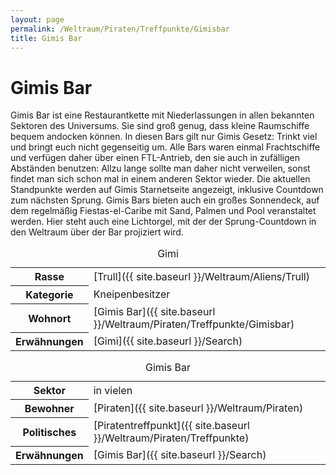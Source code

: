 ```yaml
---
layout: page
permalink: /Weltraum/Piraten/Treffpunkte/Gimisbar
title: Gimis Bar
---
```



# Gimis Bar


Gimis Bar ist eine Restaurantkette mit Niederlassungen in allen bekannten Sektoren des Universums. Sie sind groß genug, dass kleine Raumschiffe bequem andocken können. In diesen Bars gilt nur Gimis Gesetz: Trinkt viel und bringt euch nicht gegenseitig um. Alle Bars waren einmal Frachtschiffe und verfügen daher über einen FTL-Antrieb, den sie auch in zufälligen Abständen benutzen: Allzu lange sollte man daher nicht verweilen, sonst findet man sich schon mal in einem anderen Sektor wieder. Die aktuellen Standpunkte werden auf Gimis Starnetseite angezeigt, inklusive Countdown zum nächsten Sprung. Gimis Bars bieten auch ein großes Sonnendeck, auf dem regelmäßig Fiestas-el-Caribe mit Sand, Palmen und Pool veranstaltet werden. Hier steht auch eine Lichtorgel, mit der der Sprung-Countdown in den Weltraum über der Bar projiziert wird.

<table data-type="slc">
<caption>Gimi</caption>
<tbody>
<tr><th>Rasse</th><td>[Trull]({{ site.baseurl }}/Weltraum/Aliens/Trull)</td></tr>
<tr><th>Kategorie</th><td>Kneipenbesitzer</td></tr>
<tr><th>Wohnort</th><td>[Gimis Bar]({{ site.baseurl }}/Weltraum/Piraten/Treffpunkte/Gimisbar)</td></tr>
<tr><th>Erwähnungen</th><td>[Gimi]({{ site.baseurl }}/Search)</td></tr>
</tbody>
</table>

<aside>
<table data-type="raumstation">
<caption>Gimis Bar</caption>
<tbody>
<tr><th>Sektor</th><td>in vielen</td></tr>
<tr><th>Bewohner</th><td>[Piraten]({{ site.baseurl }}/Weltraum/Piraten)</td></tr>
<tr><th>Politisches</th><td>[Piratentreffpunkt]({{ site.baseurl }}/Weltraum/Piraten/Treffpunkte)</td></tr>
<tr><th>Erwähnungen</th><td>[Gimis Bar]({{ site.baseurl }}/Search)</td></tr>
</tbody>
</table>
</aside>

